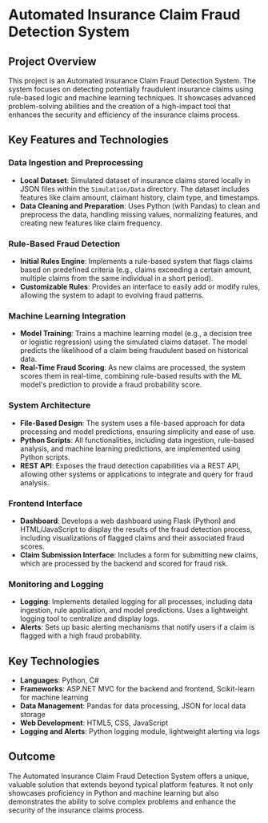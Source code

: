 # Automated Insurance Claim Fraud Detection System

## Project Overview

This project is an Automated Insurance Claim Fraud Detection System. The system focuses on detecting potentially fraudulent insurance claims using rule-based logic and machine learning techniques. It showcases advanced problem-solving abilities and the creation of a high-impact tool that enhances the security and efficiency of the insurance claims process.

## Key Features and Technologies

### Data Ingestion and Preprocessing
- **Local Dataset**: Simulated dataset of insurance claims stored locally in JSON files within the `Simulation/Data` directory. The dataset includes features like claim amount, claimant history, claim type, and timestamps.
- **Data Cleaning and Preparation**: Uses Python (with Pandas) to clean and preprocess the data, handling missing values, normalizing features, and creating new features like claim frequency.

### Rule-Based Fraud Detection
- **Initial Rules Engine**: Implements a rule-based system that flags claims based on predefined criteria (e.g., claims exceeding a certain amount, multiple claims from the same individual in a short period).
- **Customizable Rules**: Provides an interface to easily add or modify rules, allowing the system to adapt to evolving fraud patterns.

### Machine Learning Integration
- **Model Training**: Trains a machine learning model (e.g., a decision tree or logistic regression) using the simulated claims dataset. The model predicts the likelihood of a claim being fraudulent based on historical data.
- **Real-Time Fraud Scoring**: As new claims are processed, the system scores them in real-time, combining rule-based results with the ML model's prediction to provide a fraud probability score.

### System Architecture
- **File-Based Design**: The system uses a file-based approach for data processing and model predictions, ensuring simplicity and ease of use.
- **Python Scripts**: All functionalities, including data ingestion, rule-based analysis, and machine learning predictions, are implemented using Python scripts.
- **REST API**: Exposes the fraud detection capabilities via a REST API, allowing other systems or applications to integrate and query for fraud analysis.

### Frontend Interface
- **Dashboard**: Develops a web dashboard using Flask (Python) and HTML/JavaScript to display the results of the fraud detection process, including visualizations of flagged claims and their associated fraud scores.
- **Claim Submission Interface**: Includes a form for submitting new claims, which are processed by the backend and scored for fraud risk.

### Monitoring and Logging
- **Logging**: Implements detailed logging for all processes, including data ingestion, rule application, and model predictions. Uses a lightweight logging tool to centralize and display logs.
- **Alerts**: Sets up basic alerting mechanisms that notify users if a claim is flagged with a high fraud probability.

## Key Technologies

- **Languages**: Python, C#
- **Frameworks**: ASP.NET MVC for the backend and frontend, Scikit-learn for machine learning
- **Data Management**: Pandas for data processing, JSON for local data storage
- **Web Development**: HTML5, CSS, JavaScript
- **Logging and Alerts**: Python logging module, lightweight alerting via logs

## Outcome

The Automated Insurance Claim Fraud Detection System offers a unique, valuable solution that extends beyond typical platform features. It not only showcases proficiency in Python and machine learning but also demonstrates the ability to solve complex problems and enhance the security of the insurance claims process.